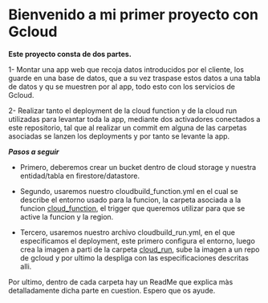 # Bienvenido a mi primer proyecto con Gcloud

**Este proyecto consta de dos partes.**

1- Montar una app web que recoja datos introducidos por el cliente, los guarde en una base de datos, que a su vez traspase estos datos a una tabla de datos y qu se muestren por al app, todo esto con los servicios de Gcloud.

2- Realizar tanto el deployment de la cloud function y de la cloud run utilizadas para levantar toda la app, mediante dos activadores conectados a este repositorio, tal que al realizar un commit em alguna de las carpetas asociadas se lanzen los deployments y por tanto se levante la app.


___Pasos a seguir___

* Primero, deberemos crear un bucket dentro de cloud storage y nuestra entidad/tabla en firestore/datastore.

* Segundo, usaremos nuestro cloudbuild_function.yml en el cual se describe el entorno usado para la funcion, la carpeta asociada a la funcion [cloud_function](cloud_function), el trigger que queremos utilizar para que se active la funcion y la region.

* Tercero, usaremos nuestro archivo cloudbuild_run.yml, en el que especificamos el deployment, este primero configura el entorno, luego crea la imagen a parti de la carpeta [cloud_run](cloud_run), sube la imagen a un repo de gcloud y por ultimo la despliga con las especificaciones descritas alli.


Por ultimo, dentro de cada carpeta hay un ReadMe que explica màs detalladamente dicha parte en cuestion. Espero que os ayude.